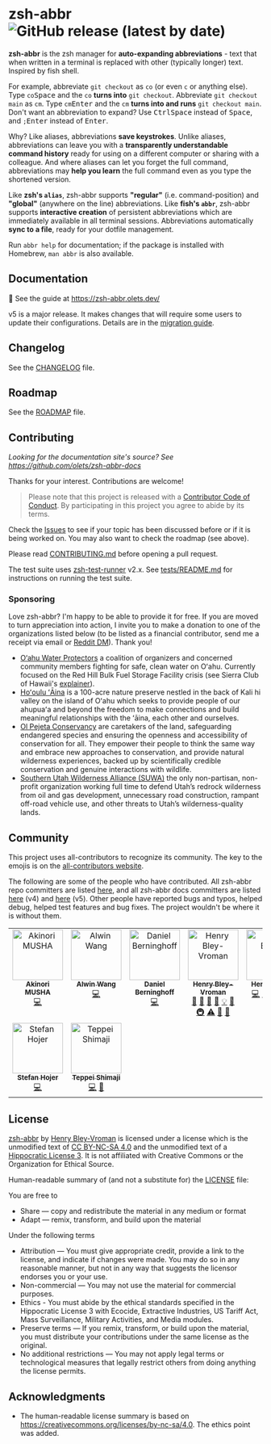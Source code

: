 # zsh-abbr ![GitHub release (latest by date)](https://img.shields.io/github/v/release/olets/zsh-abbr)

**zsh-abbr** is the zsh manager for **auto-expanding abbreviations** - text that when written in a terminal is replaced with other (typically longer) text. Inspired by fish shell.

For example, abbreviate `git checkout` as `co` (or even `c` or anything else). Type `co`<kbd>Space</kbd> and the `co` **turns into** `git checkout`. Abbreviate `git checkout main` as `cm`. Type `cm`<kbd>Enter</kbd> and the `cm` **turns into and runs** `git checkout main`. Don't want an abbreviation to expand? Use <kbd>Ctrl</kbd><kbd>Space</kbd> instead of <kbd>Space</kbd>, and `;`<kbd>Enter</kbd> instead of <kbd>Enter</kbd>.

Why? Like aliases, abbreviations **save keystrokes**. Unlike aliases, abbreviations can leave you with a **transparently understandable command history** ready for using on a different computer or sharing with a colleague. And where aliases can let you forget the full command, abbreviations may **help you learn** the full command even as you type the shortened version.

Like **zsh's `alias`**, zsh-abbr supports **"regular"** (i.e. command-position) and **"global"** (anywhere on the line) abbreviations. Like **fish's `abbr`**, zsh-abbr supports **interactive creation** of persistent abbreviations which are immediately available in all terminal sessions. Abbreviations automatically **sync to a file**, ready for your dotfile management.

Run `abbr help` for documentation; if the package is installed with Homebrew, `man abbr` is also available.

## Documentation

📖 See the guide at https://zsh-abbr.olets.dev/

v5 is a major release. It makes changes that will require some users to update their configurations. Details are in the [migration guide](https://zsh-abbr.olets.dev/migrating-between-versions).

## Changelog

See the [CHANGELOG](CHANGELOG.md) file.

## Roadmap

See the [ROADMAP](ROADMAP.md) file.

## Contributing

_Looking for the documentation site's source? See <https://github.com/olets/zsh-abbr-docs>_

Thanks for your interest. Contributions are welcome!

> Please note that this project is released with a [Contributor Code of Conduct](CODE_OF_CONDUCT.md). By participating in this project you agree to abide by its terms.

Check the [Issues](https://github.com/olets/zsh-abbr/issues) to see if your topic has been discussed before or if it is being worked on. You may also want to check the roadmap (see above).

Please read [CONTRIBUTING.md](CONTRIBUTING.md) before opening a pull request.

The test suite uses [zsh-test-runner](https://github.com/olets/zsh-test-runner) v2.x. See [tests/README.md](tests/README.md) for instructions on running the test suite.

### Sponsoring

Love zsh-abbr? I'm happy to be able to provide it for free. If you are moved to turn appreciation into action, I invite you to make a donation to one of the organizations listed below (to be listed as a financial contributor, send me a receipt via email or [Reddit DM](https://www.reddit.com/user/olets)). Thank you!

- [O‘ahu Water Protectors](https://oahuwaterprotectors.org/) a coalition of organizers and concerned community members fighting for safe, clean water on Oʻahu. Currently focused on the Red Hill Bulk Fuel Storage Facility crisis (see Sierra Club of Hawaii's [explainer](https://sierraclubhawaii.org/redhill)).
- [Hoʻoulu ʻĀina](https://hoouluaina.org/) is a 100-acre nature preserve nestled in the back of Kali hi valley on the island of Oʻahu which seeks to provide people of our ahupuaʻa and beyond the freedom to make connections and build meaningful relationships with the ʻāina, each other and ourselves.
- [Ol Pejeta Conservancy](https://www.olpejetaconservancy.org/) are caretakers of the land, safeguarding endangered species and ensuring the openness and accessibility of conservation for all. They empower their people to think the same way and embrace new approaches to conservation, and provide natural wilderness experiences, backed up by scientifically credible conservation and genuine interactions with wildlife.
- [Southern Utah Wilderness Alliance (SUWA)](https://suwa.org/) the only non-partisan, non-profit organization working full time to defend Utah’s redrock wilderness from oil and gas development, unnecessary road construction, rampant off-road vehicle use, and other threats to Utah’s wilderness-quality lands.

## Community

This project uses all-contributors to recognize its community. The key to the emojis is on the [all-contributors website](https://allcontributors.org/docs/en/emoji-key).

The following are some of the people who have contributed. All zsh-abbr repo committers are listed [here](https://github.com/olets/zsh-abbr/contributors), and all zsh-abbr docs committers are listed [here](https://github.com/olets/zsh-abbr-v4-docs/graphs/contributors) (v4) and  [here](https://github.com/olets/zsh-abbr-v5-docs/graphs/contributors) (v5). Other people have reported bugs and typos, helped debug, helped test features and bug fixes. The project wouldn't be where it is without them.

<!-- ALL-CONTRIBUTORS-LIST:START - Do not remove or modify this section -->
<!-- prettier-ignore-start -->
<!-- markdownlint-disable -->
<table>
  <tbody>
    <tr>
      <td align="center" valign="top" width="14.28%"><a href="https://github.com/knu"><img src="https://avatars.githubusercontent.com/u/10236?v=4?s=100" width="100px;" alt="Akinori MUSHA"/><br /><sub><b>Akinori MUSHA</b></sub></a><br /><a href="#code-knu" title="Code">💻</a></td>
      <td align="center" valign="top" width="14.28%"><a href="http://researchgate.net/profile/Alwin_Wang"><img src="https://avatars.githubusercontent.com/u/16846521?v=4?s=100" width="100px;" alt="Alwin Wang"/><br /><sub><b>Alwin Wang</b></sub></a><br /><a href="#code-alwinw" title="Code">💻</a></td>
      <td align="center" valign="top" width="14.28%"><a href="https://berninghoff.eu"><img src="https://avatars.githubusercontent.com/u/7356251?v=4?s=100" width="100px;" alt="Daniel Berninghoff"/><br /><sub><b>Daniel Berninghoff</b></sub></a><br /><a href="#code-burneyy" title="Code">💻</a></td>
      <td align="center" valign="top" width="14.28%"><a href="https://olets.dev"><img src="https://avatars.githubusercontent.com/u/3282350?v=4?s=100" width="100px;" alt="Henry Bley-Vroman"/><br /><sub><b>Henry Bley-Vroman</b></sub></a><br /><a href="#doc-olets" title="Documentation">📖</a> <a href="#design-olets" title="Design">🎨</a> <a href="#question-olets" title="Answering Questions">💬</a> <a href="#tool-olets" title="Tools">🔧</a> <a href="#example-olets" title="Examples">💡</a> <a href="#ideas-olets" title="Ideas, Planning, & Feedback">🤔</a> <a href="#infra-olets" title="Infrastructure (Hosting, Build-Tools, etc)">🚇</a> <a href="#test-olets" title="Tests">⚠️</a> <a href="#maintenance-olets" title="Maintenance">🚧</a> <a href="#review-olets" title="Reviewed Pull Requests">👀</a></td>
      <td align="center" valign="top" width="14.28%"><a href="https://github.com/henrebotha"><img src="https://avatars.githubusercontent.com/u/5593874?v=4?s=100" width="100px;" alt="Henré Botha"/><br /><sub><b>Henré Botha</b></sub></a><br /><a href="#code-henrebotha" title="Code">💻</a> <a href="#ideas-henrebotha" title="Ideas, Planning, & Feedback">🤔</a> <a href="#financial-henrebotha" title="Financial">💵</a> <a href="#doc-henrebotha" title="Documentation">📖</a> <a href="#bug-henrebotha" title="Bug reports">🐛</a></td>
      <td align="center" valign="top" width="14.28%"><a href="https://github.com/z0rc"><img src="https://avatars.githubusercontent.com/u/787519?v=4?s=100" width="100px;" alt="Ihor Urazov"/><br /><sub><b>Ihor Urazov</b></sub></a><br /><a href="#doc-z0rc" title="Documentation">📖</a></td>
      <td align="center" valign="top" width="14.28%"><a href="https://lucaslarson.net"><img src="https://avatars.githubusercontent.com/u/91468?v=4?s=100" width="100px;" alt="Lucas Larson"/><br /><sub><b>Lucas Larson</b></sub></a><br /><a href="#bug-LucasLarson" title="Bug reports">🐛</a></td>
    </tr>
    <tr>
      <td align="center" valign="top" width="14.28%"><a href="https://www.stefanhojer.de/"><img src="https://avatars.githubusercontent.com/u/436889?v=4?s=100" width="100px;" alt="Stefan Hojer"/><br /><sub><b>Stefan Hojer</b></sub></a><br /><a href="#code-hojerst" title="Code">💻</a></td>
      <td align="center" valign="top" width="14.28%"><a href="https://shimajiteppei.github.io/"><img src="https://avatars.githubusercontent.com/u/42309359?v=4?s=100" width="100px;" alt="Teppei Shimaji"/><br /><sub><b>Teppei Shimaji</b></sub></a><br /><a href="#code-shimajiteppei" title="Code">💻</a> <a href="#doc-shimajiteppei" title="Documentation">📖</a></td>
    </tr>
  </tbody>
</table>

<!-- markdownlint-restore -->
<!-- prettier-ignore-end -->

<!-- ALL-CONTRIBUTORS-LIST:END -->

## License

<a href="https://www.github.com/olets/zsh-abbr">zsh-abbr</a> by <a href="https://www.github.com/olets">Henry Bley-Vroman</a> is licensed under a license which is the unmodified text of <a href="https://creativecommons.org/licenses/by-nc-sa/4.0">CC BY-NC-SA 4.0</a> and the unmodified text of a <a href="https://firstdonoharm.dev/build?modules=eco,extr,media,mil,sv,usta">Hippocratic License 3</a>. It is not affiliated with Creative Commons or the Organization for Ethical Source.

Human-readable summary of (and not a substitute for) the [LICENSE](LICENSE) file:

You are free to

- Share — copy and redistribute the material in any medium or format
- Adapt — remix, transform, and build upon the material

Under the following terms

- Attribution — You must give appropriate credit, provide a link to the license, and indicate if changes were made. You may do so in any reasonable manner, but not in any way that suggests the licensor endorses you or your use.
- Non-commercial — You may not use the material for commercial purposes.
- Ethics - You must abide by the ethical standards specified in the Hippocratic License 3 with Ecocide, Extractive Industries, US Tariff Act, Mass Surveillance, Military Activities, and Media modules.
- Preserve terms — If you remix, transform, or build upon the material, you must distribute your contributions under the same license as the original.
- No additional restrictions — You may not apply legal terms or technological measures that legally restrict others from doing anything the license permits.

## Acknowledgments

- The human-readable license summary is based on https://creativecommons.org/licenses/by-nc-sa/4.0. The ethics point was added.